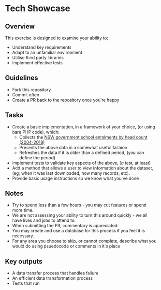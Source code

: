 # Tech Showcase

## Overview

This exercise is designed to examine your ability to;

* Understand key requirements
* Adapt to an unfamiliar environment
* Utilise third party libraries
* Implement effective tests

## Guidelines

* Fork this repository
* Commit often
* Create a PR back to the repository once you're happy

## Tasks

* Create a basic implementation, in a framework of your choice, (or using bare PHP code), which:
   * Collects the [NSW government school enrolments by head count (2004-2018)](https://data.cese.nsw.gov.au/data/dataset/nsw-government-school-enrolments-by-head-count)
   * Presents the above data in a somewhat useful fashion
   * Refreshes the data if it is older than a defined period, (you can define the period)
* Implement tests to validate key aspects of the above, (_a_ test, at least)
* Add a method that allows a user to view information about the dataset, (eg; when it was last downloaded, how many records, etc).
* Provide basic usage instructions so we know what you've done

## Notes

* Try to spend less than a few hours - you may cut features or spend more time.
* We are not assessing your ability to turn this around quickly - we all have lives and jobs to attend to.
* When submitting the PR, commentary is appreciated.
* You may create and use a database for this process if you feel it is necessary.
* For any area you choose to skip, or cannot complete, describe what you would do using psuedocode or comments in it's place

## Key outputs

* A data transfer process that handles failure
* An efficient data transformation process
* Tests that run

